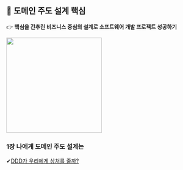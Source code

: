  ## 📌 도메인 주도 설계 핵심 
👉 <strong>핵심을 간추린 비즈니스 중심의 설계로 소프트웨어 개발 프로젝트 성공하기</strong>

<img src="http://image.yes24.com/goods/48577718/XL" width="250px" height="250px">

###  1장 나에게 도메인 주도 설계는
✔<a href="https://github.com/pan2468/domain-driven-design/blob/main/1%EC%9E%A5%20%EB%82%98%EC%97%90%EA%B2%8C%20%EB%8F%84%EB%A9%94%EC%9D%B8%20%EC%A3%BC%EB%8F%84%20%EC%84%A4%EA%B3%84%EB%8A%94/DDD%EA%B0%80%20%EC%9A%B0%EB%A6%AC%EC%97%90%EA%B2%8C%20%EC%83%81%EC%B2%98%EB%A5%BC%20%EC%A4%84%EA%B9%8C%3F.md">DDD가 우리에게 상처를 줄까?</a> 


